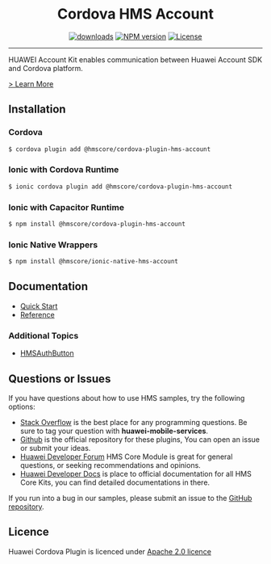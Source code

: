 <p align="center">
  <h1 align="center">Cordova HMS Account</h1>
</p>


<p align="center">
  <a href="https://www.npmjs.com/package/@hmscore/cordova-plugin-hms-account"><img src="https://img.shields.io/npm/dm/@hmscore/cordova-plugin-hms-account
?color=%23007EC6&style=for-the-badge" alt="downloads"></a>
  <a href="https://www.npmjs.com/package/@hmscore/cordova-plugin-hms-account"><img src="https://img.shields.io/npm/v/@hmscore/cordova-plugin-hms-account?color=%23ed2a1c&style=for-the-badge" alt="NPM version"></a>
  <a href="./LICENCE"><img src="https://img.shields.io/npm/l/@hmscore/cordova-plugin-hms-account.svg?color=%3bcc62&style=for-the-badge" alt="License"></a>
</p>

----

HUAWEI Account Kit enables communication between Huawei Account SDK and Cordova platform.

[> Learn More](https://developer.huawei.com/consumer/en/doc/development/HMS-Plugin-Guides/introduction-0000001051006397?ha_source=hms1)

## Installation

### Cordova

```bash
$ cordova plugin add @hmscore/cordova-plugin-hms-account
```

### Ionic with Cordova Runtime

```bash
$ ionic cordova plugin add @hmscore/cordova-plugin-hms-account
```

### Ionic with Capacitor Runtime


```bash
$ npm install @hmscore/cordova-plugin-hms-account
```

### Ionic Native Wrappers

```bash
$ npm install @hmscore/ionic-native-hms-account
```

## Documentation

- [Quick Start](https://developer.huawei.com/consumer/en/doc/development/HMS-Plugin-Guides/preparations-0000001051006399?ha_source=hms1)
- [Reference](https://developer.huawei.com/consumer/en/doc/development/HMS-Plugin-References/overview-0000001050767539?ha_source=hms1)

### Additional Topics

- [HMSAuthButton](https://developer.huawei.com/consumer/en/doc/development/HMS-Plugin-Guides/huawei-id-auth-button-0000001051007437?ha_source=hms1)

## Questions or Issues

If you have questions about how to use HMS samples, try the following options:
- [Stack Overflow](https://stackoverflow.com/questions/tagged/huawei-mobile-services) is the best place for any programming questions. Be sure to tag your question with **huawei-mobile-services**.
- [Github](https://github.com/HMS-Core/hms-cordova-plugin) is the official repository for these plugins, You can open an issue or submit your ideas.
- [Huawei Developer Forum](https://forums.developer.huawei.com/forumPortal/en/home?fid=0101187876626530001?ha_source=hms1) HMS Core Module is great for general questions, or seeking recommendations and opinions.
- [Huawei Developer Docs](https://developer.huawei.com/consumer/en/doc/overview/HMS-Core-Plugin?ha_source=hms1) is place to official documentation for all HMS Core Kits, you can find detailed documentations in there.

If you run into a bug in our samples, please submit an issue to the [GitHub repository](https://github.com/HMS-Core/hms-cordova-plugin).

## Licence

Huawei Cordova Plugin is licenced under [Apache 2.0 licence](LICENCE)
